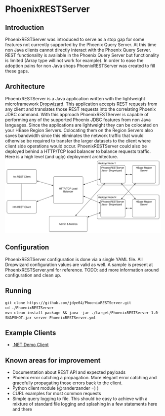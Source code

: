 # PhoenixRESTServer

## Introduction
PhoenixRESTServer was introduced to serve as a stop gap for some features not currently supported by the Phoenix Query Server.
At this time non Java clients cannot directly interact with the Phoenix Query Server. REST functionality is available in 
the Phoenix Query Server but functionality is limited (Array type will not work for example). In order to ease the
adoption pains for non Java shops PhoenixRESTServer was created to fill these gaps. 

## Architecture
PhoenixRESTServer is a Java application written with the lightweight microframework [Dropwizard](http://dropwizard.io).
This application accepts REST requests from any client and translates those REST requests into the correlating Phoenix JDBC
command. With this approach PhoenixRESTServer is capable of performing any of the supported Phoenix JDBC features from non Java languages.
Since the applications are lightweight they can be colocated on your HBase Region Servers. Colocating them on the Region Servers
also saves bandwidth since this eliminates the network traffic that would otherwise be required to transfer the larger 
datasets to the client where client side operations would occur. PhoenixRESTServer could also be deployed behind a HTTP/TCP
load balancer to balance requests traffic. Here is a high level (and ugly) deployment architecture. 
![PhoenixRESTServer Deployment Architecture](https://raw.githubusercontent.com/jdye64/PhoenixRESTServer/master/screenshots/PhoenixRESTServer_DeploymentArchitecture.jpg "PhoenixRESTServer")

## Configuration
PhoenixRESTServer configuration is done via a single YAML file. All Dropwizard configuration values are valid as well. A sample 
is present at PhoenixRESTServer.yml for reference. TODO: add more information around configuration and clean up.

## Running
```
git clone https://github.com/jdye64/PhoenixRESTServer.git
cd ./PhoenixRESTServer
mvn clean install package && java -jar ./target/PhoenixRESTServer-1.0-SNAPSHOT.jar server PhoenixRESTServer.yml
```

## Example Clients
* [.NET Demo Client](https://github.com/jdye64/PhoenixRESTServer-Client) 

## Known areas for improvement
* Documentation about REST API and expected payloads
* Phoenix error catching a propagation. More elegant error catching and gracefully propagating those errors back to the client.
* Python client module (@randerzander  =) )
* CURL examples for most common requests
* Simple query logging to file. This should be easy to achieve with a mixture of standard file logging and splashing in a few statements here and there
